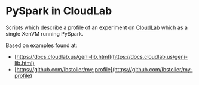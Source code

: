 # PySpark in CloudLab

Scripts which describe a profile of an experiment on [CloudLab](https://www.cloudlab.us) which as a single XenVM running PySpark.

Based on examples found at:
- [https://docs.cloudlab.us/geni-lib.html](https://docs.cloudlab.us/geni-lib.html)
- [https://github.com/lbstoller/my-profile](https://github.com/lbstoller/my-profile)